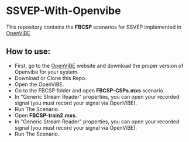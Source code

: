 # SSVEP-With-Openvibe

This repository contains the **FBCSP** scenarios for SSVEP implemented in [OpenViBE](http://openvibe.inria.fr/)


## How to use:
- First, go to the [OpenViBE](http://openvibe.inria.fr/) website and download the proper version of Openvibe for your system.
- Download or Clone this Repo.
- Open the OpenViBE.
- Go to the FBCSP folder and open **FBCSP-CSPs.mxs** scenario.
- In "Generic Stream Reader" properties, you can open your recorded signal (you must record your signal via OpenViBE).
- Run The Scenario.
- Open **FBCSP-train2.mxs**.
- In "Generic Stream Reader" properties, you can open your recorded signal (you must record your signal via OpenViBE).
- Run The Scenario.
